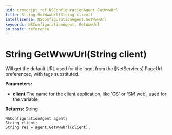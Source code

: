 ```yaml
---
uid: crmscript_ref_NSConfigurationAgent_GetWwwUrl
title: String GetWwwUrl(String client)
intellisense: NSConfigurationAgent.GetWwwUrl
keywords: NSConfigurationAgent, GetWwwUrl
so.topic: reference
---
```


# String GetWwwUrl(String client)

Will get the default URL used for the logo, from the [NetServices] PageUrl preferencec, with tags substituted.

**Parameters:**
 - **client** The name for the client application, like 'CS' or 'SM.web', used for the <clie> variable

**Returns:** String

```crmscript
NSConfigurationAgent agent;
String client;
String res = agent.GetWwwUrl(client);
```

